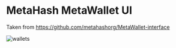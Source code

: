 # MetaHash MetaWallet UI

Taken from https://github.com/metahashorg/MetaWallet-interface

![wallets](https://raw.githubusercontent.com/xboston/metawallet-ui/master/media/metawallet.png)